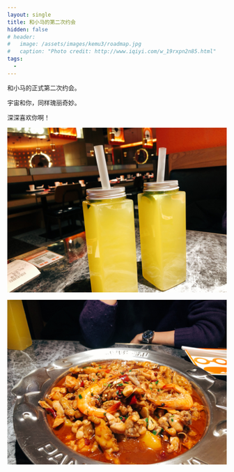 ```yaml
---
layout: single
title: 和小马的第二次约会
hidden: false
# header:
#   image: /assets/images/kemu3/roadmap.jpg
#   caption: "Photo credit: http://www.iqiyi.com/w_19rxpn2n85.html"
tags:
  - 
---
```


和小马的正式第二次约会。

宇宙和你，同样瑰丽奇妙。

深深喜欢你啊！

![love theme](/assets/images/WechatIMG1.jpeg)

![love theme](/assets/images/WechatIMG2.jpeg)
